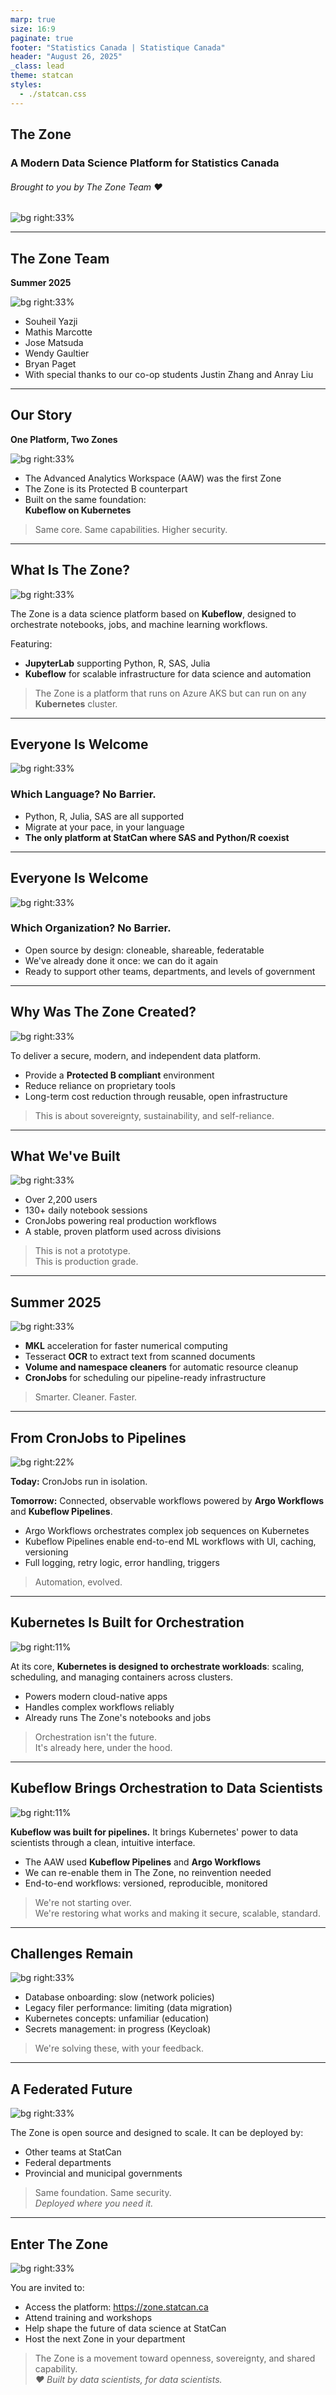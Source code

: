 ```yaml
---
marp: true
size: 16:9
paginate: true
footer: "Statistics Canada | Statistique Canada"
header: "August 26, 2025"
_class: lead
theme: statcan
styles:
  - ./statcan.css
---
```


<!-- Title Slide -->
## The Zone  
### A Modern Data Science Platform for Statistics Canada

######  *Brought to you by The Zone Team :heart:*
![bg right:33%](./canada-0.png)

---

<!-- Who We Are -->
## The Zone Team

**Summer 2025**

![bg right:33%](./zone-0.png)

- Souheil Yazji
- Mathis Marcotte
- Jose Matsuda
- Wendy Gaultier
- Bryan Paget  
- With special thanks to our co-op students Justin Zhang and Anray Liu

---

<!-- Our Story / History -->
## Our Story

**One Platform, Two Zones**



![bg right:33%](./zone-1.png)

- The Advanced Analytics Workspace (AAW) was the first Zone  
- The Zone is its Protected B counterpart  
- Built on the same foundation:  
  **Kubeflow on Kubernetes**



> Same core. Same capabilities. Higher security.

---

<!-- What is The Zone? -->
## What Is The Zone?

![bg right:33%](./zone-2.png)

The Zone is a data science platform based on **Kubeflow**, designed to orchestrate notebooks, jobs, and machine learning workflows.

Featuring:

- **JupyterLab** supporting Python, R, SAS, Julia  
- **Kubeflow** for scalable infrastructure for data science and automation  



> The Zone is a platform that runs on Azure AKS
> but can run on any **Kubernetes** cluster.

---

<!-- Inclusivity & SAS Coexistence -->
## Everyone Is Welcome

![bg right:33%](./zone-3.png)

### Which Language? No Barrier.



- Python, R, Julia, SAS are all supported  
- Migrate at your pace, in your language  
- **The only platform at StatCan where SAS and Python/R coexist**

---

<!-- Inclusivity & SAS Coexistence -->
## Everyone Is Welcome

![bg right:33%](./zone-3.png)

### Which Organization? No Barrier.



- Open source by design: cloneable, shareable, federatable  
- We've already done it once: we can do it again  
- Ready to support other teams, departments, and levels of government

---

<!-- Why Created -->
## Why Was The Zone Created?



![bg right:33%](./zone-4.png)

To deliver a secure, modern, and independent data platform.

- Provide a **Protected B compliant** environment  
- Reduce reliance on proprietary tools  
- Long-term cost reduction through reusable, open infrastructure



> This is about sovereignty, sustainability, and self-reliance.

---

<!-- Platform Strengths -->
## What We've Built



![bg right:33%](./zone-5.png)

- Over 2,200 users  
- 130+ daily notebook sessions  
- CronJobs powering real production workflows  
- A stable, proven platform used across divisions



> This is not a prototype.  
> This is production grade.

---

<!-- Summer 2025 -->
## Summer 2025



![bg right:33%](./zone-6.png)

- **MKL** acceleration for faster numerical computing  
- Tesseract **OCR** to extract text from scanned documents  
- **Volume and namespace cleaners** for automatic resource cleanup  
- **CronJobs** for scheduling our pipeline-ready infrastructure



> Smarter. Cleaner. Faster.

---

<!-- From Cron to Pipeline -->
## From CronJobs to Pipelines


![bg right:22%](./zone-7.png)

**Today:**  CronJobs run in isolation.

**Tomorrow:**  Connected, observable workflows powered by **Argo Workflows** and **Kubeflow Pipelines**.

- Argo Workflows orchestrates complex job sequences on Kubernetes  
- Kubeflow Pipelines enable end-to-end ML workflows with UI, caching, versioning  
- Full logging, retry logic, error handling, triggers



> Automation, evolved.

---

<!-- Future: Kubernetes Is Built for Orchestration -->
## Kubernetes Is Built for Orchestration



![bg right:11%](./zone-8.png)

At its core, **Kubernetes is designed to orchestrate workloads**: scaling, scheduling, and managing containers across clusters.

- Powers modern cloud-native apps  
- Handles complex workflows reliably  
- Already runs The Zone's notebooks and jobs



> Orchestration isn't the future.  
> It's already here, under the hood.

---

<!-- Future: Kubeflow Brings Orchestration to Data Science -->
## Kubeflow Brings Orchestration to Data Scientists



![bg right:11%](./zone-8.png)

**Kubeflow was built for pipelines.** It brings Kubernetes' power to data scientists through a clean, intuitive interface.

- The AAW used **Kubeflow Pipelines** and **Argo Workflows**  
- We can re-enable them in The Zone, no reinvention needed  
- End-to-end workflows: versioned, reproducible, monitored



> We're not starting over.  
> We're restoring what works and making it secure, scalable, standard.

---

<!-- Data Access -->
## Challenges Remain



![bg right:33%](./zone-9.png)

- Database onboarding: slow (network policies)  
- Legacy filer performance: limiting (data migration)  
- Kubernetes concepts: unfamiliar (education)  
- Secrets management: in progress (Keycloak)



> We're solving these, with your feedback.

---

<!-- Portability & Federated Future -->
## A Federated Future



![bg right:33%](./zone-10.png)

The Zone is open source and designed to scale. It can be deployed by:

- Other teams at StatCan  
- Federal departments  
- Provincial and municipal governments



> Same foundation. Same security.  
> *Deployed where you need it.*

---

<!-- Call to Action -->
## Enter The Zone


![bg right:33%](./canada-0.png)

You are invited to:

- Access the platform: https://zone.statcan.ca  
- Attend training and workshops  
- Help shape the future of data science at StatCan  
- Host the next Zone in your department



> The Zone is a movement toward openness, sovereignty, and shared capability.  
> *:heart: Built by data scientists, for data scientists.*